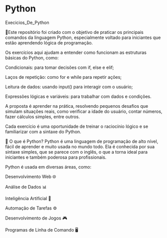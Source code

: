 # Python
Execicios_De_Python

📘Este repositório foi criado com o objetivo de praticar os principais comandos da linguagem Python, especialmente voltado para iniciantes que estão aprendendo lógica de programação.

Os exercícios aqui ajudam a entender como funcionam as estruturas básicas do Python, como:

Condicionais: para tomar decisões com if, else e elif;

Laços de repetição: como for e while para repetir ações;

Leitura de dados: usando input() para interagir com o usuário;

Expressões lógicas e variáveis: para trabalhar com dados e condições.

A proposta é aprender na prática, resolvendo pequenos desafios que simulam situações reais, como verificar a idade do usuário, contar números, fazer cálculos simples, entre outros.

Cada exercício é uma oportunidade de treinar o raciocínio lógico e se familiarizar com a sintaxe do Python.

🐍 O que é Python?
Python é uma linguagem de programação de alto nível, fácil de aprender e muito usada no mundo todo. Ela é conhecida por sua sintaxe simples, que se parece com o inglês, o que a torna ideal para iniciantes e também poderosa para profissionais.

Python é usada em diversas áreas, como:

Desenvolvimento Web 🌐

Análise de Dados 📊

Inteligência Artificial 🤖

Automação de Tarefas ⚙️

Desenvolvimento de Jogos 🎮

Programas de Linha de Comando 🖥️


